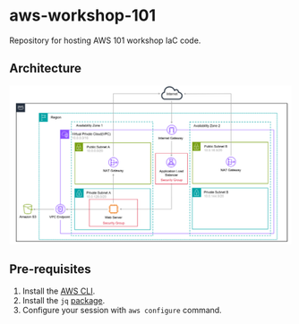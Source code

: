 # aws-workshop-101
Repository for hosting AWS 101 workshop IaC code.

## Architecture

![architecture-diagram](documentation/architecture_diagram.png)

## Pre-requisites

1. Install the [AWS CLI](https://docs.aws.amazon.com/cli/latest/userguide/getting-started-install.html).
2. Install the `jq` [package](https://jqlang.org/download/).
3. Configure your session with `aws configure` command.